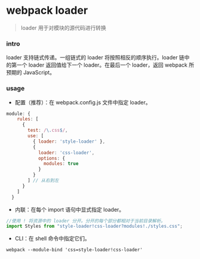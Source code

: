 # webpack loader

> loader 用于对模块的源代码进行转换

### intro

loader 支持链式传递。一组链式的 loader 将按照相反的顺序执行。loader 链中的第一个 loader 返回值给下一个 loader。在最后一个 loader，返回 webpack 所预期的 JavaScript。


### usage

- 配置（推荐）：在 webpack.config.js 文件中指定 loader。

```js
module: {
    rules: [
      {
        test: /\.css$/,
        use: [
          { loader: 'style-loader' },
          {
            loader: 'css-loader',
            options: {
              modules: true
            }
          }
        ] // 从右到左
      }
    ]
  }
```

- 内联：在每个 import 语句中显式指定 loader。

```js
//使用 ! 将资源中的 loader 分开。分开的每个部分都相对于当前目录解析。
import Styles from "style-loader!css-loader?modules!./styles.css";
```

- CLI：在 shell 命令中指定它们。

```
webpack --module-bind 'css=style-loader!css-loader'
```


